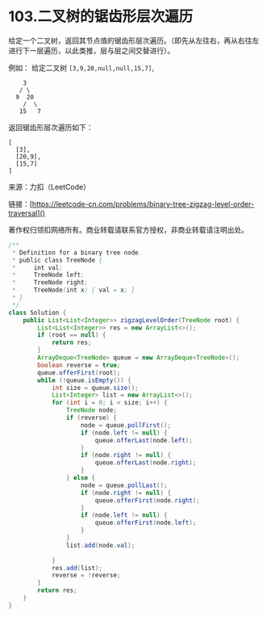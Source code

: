# 103.二叉树的锯齿形层次遍历
给定一个二叉树，返回其节点值的锯齿形层次遍历。（即先从左往右，再从右往左进行下一层遍历，以此类推，层与层之间交替进行）。

例如：
给定二叉树 `[3,9,20,null,null,15,7]`,

```
    3
   / \
  9  20
    /  \
   15   7
```
返回锯齿形层次遍历如下：

```
[
  [3],
  [20,9],
  [15,7]
]
```

来源：力扣（LeetCode）

链接：[https://leetcode-cn.com/problems/binary-tree-zigzag-level-order-traversal]()

著作权归领扣网络所有。商业转载请联系官方授权，非商业转载请注明出处。

```java
/**
 * Definition for a binary tree node.
 * public class TreeNode {
 *     int val;
 *     TreeNode left;
 *     TreeNode right;
 *     TreeNode(int x) { val = x; }
 * }
 */
class Solution {
    public List<List<Integer>> zigzagLevelOrder(TreeNode root) {
        List<List<Integer>> res = new ArrayList<>();
        if (root == null) {
            return res;
        }
        ArrayDeque<TreeNode> queue = new ArrayDeque<TreeNode>();
        boolean reverse = true;
        queue.offerFirst(root);
        while (!queue.isEmpty()) {
            int size = queue.size();
            List<Integer> list = new ArrayList<>();
            for (int i = 0; i < size; i++) {
                TreeNode node;
                if (reverse) {
                    node = queue.pollFirst();
                    if (node.left != null) {
                        queue.offerLast(node.left);
                    }
                    if (node.right != null) {
                        queue.offerLast(node.right);
                    }
                } else {
                    node = queue.pollLast();
                    if (node.right != null) {
                        queue.offerFirst(node.right);
                    }
                    if (node.left != null) {
                        queue.offerFirst(node.left);
                    }
                }
                list.add(node.val);
                
            }
            res.add(list);
            reverse = !reverse;
        }
        return res;
    }
}
```